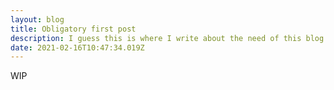```yaml
---
layout: blog
title: Obligatory first post
description: I guess this is where I write about the need of this blog... 🤔
date: 2021-02-16T10:47:34.019Z
---
```

WIP